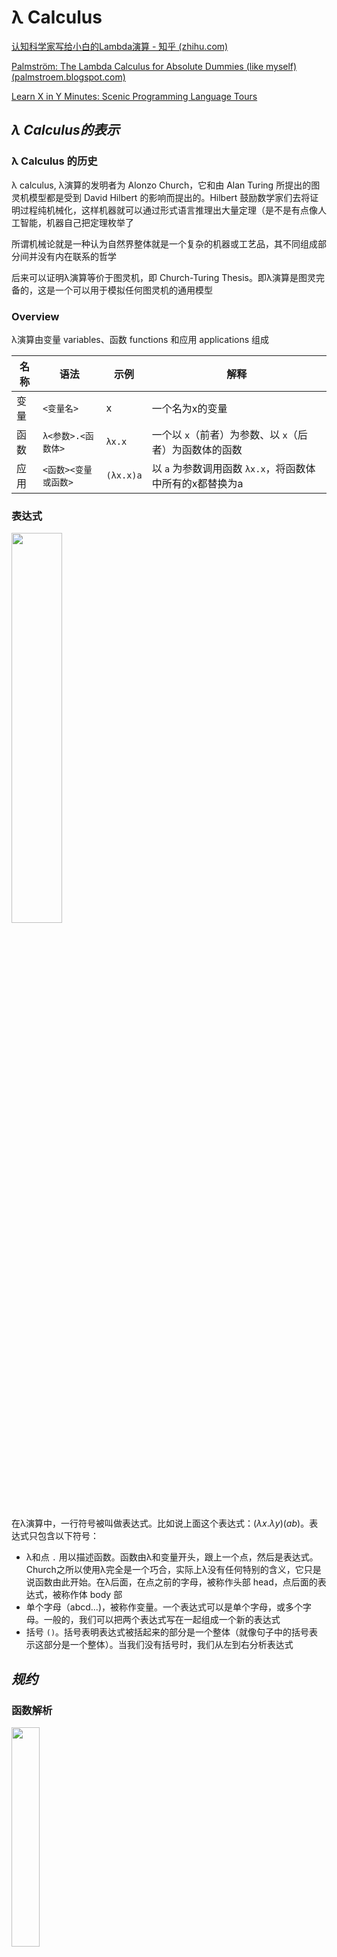 # λ Calculus

[认知科学家写给小白的Lambda演算 - 知乎 (zhihu.com)](https://zhuanlan.zhihu.com/p/30510749)

[Palmström: The Lambda Calculus for Absolute Dummies (like myself) (palmstroem.blogspot.com)](https://palmstroem.blogspot.com/2012/05/lambda-calculus-for-absolute-dummies.html)

[Learn X in Y Minutes: Scenic Programming Language Tours](https://learnxinyminutes.com/docs/zh-cn/lambda-calculus-cn/)

## *λ Calculus的表示*

### λ Calculus 的历史

λ calculus, λ演算的发明者为 Alonzo Church，它和由 Alan Turing 所提出的图灵机模型都是受到 David Hilbert 的影响而提出的。Hilbert 鼓励数学家们去将证明过程纯机械化，这样机器就可以通过形式语言推理出大量定理（是不是有点像人工智能，机器自己把定理枚举了

所谓机械论就是一种认为自然界整体就是一个复杂的机器或工艺品，其不同组成部分间并没有内在联系的哲学

后来可以证明λ演算等价于图灵机，即 Church-Turing Thesis。即λ演算是图灵完备的，这是一个可以用于模拟任何图灵机的通用模型

### Overview

λ演算由变量 variables、函数 functions 和应用 applications 组成

| 名称 | 语法                 | 示例      | 解释                                                     |
| ---- | -------------------- | --------- | -------------------------------------------------------- |
| 变量 | `<变量名>`           | x         | 一个名为x的变量                                          |
| 函数 | `λ<参数>.<函数体>`   | `λx.x`    | 一个以 `x`（前者）为参数、以 `x`（后者）为函数体的函数   |
| 应用 | `<函数><变量或函数>` | `(λx.x)a` | 以 `a` 为参数调用函数 `λx.x`，将函数体中所有的x都替换为a |

### 表达式

<img src="lambda表达式.webp" width="40%">

在λ演算中，一行符号被叫做表达式。比如说上面这个表达式：$(\lambda x.\lambda y)(ab)$。表达式只包含以下符号：

- λ和点 `.` 用以描述函数。函数由λ和变量开头，跟上一个点，然后是表达式。Church之所以使用λ完全是一个巧合，实际上λ没有任何特别的含义，它只是说函数由此开始。在λ后面，在点之前的字母，被称作头部 head，点后面的表达式，被称作体 body 部
- 单个字母（abcd...)，被称作变量。一个表达式可以是单个字母，或多个字母。一般的，我们可以把两个表达式写在一起组成一个新的表达式
- 括号 `()`。括号表明表达式被括起来的部分是一个整体（就像句子中的括号表示这部分是一个整体）。当我们没有括号时，我们从左到右分析表达式

## *规约*

### 函数解析

<img src="解析lambda表达式.png" width="30%">

在函数后边又跟了一个表达式时，它可以被解析 resolve。解析过程就是将头部一个变量去掉，然后将它所有在体部的出现的这个变量替换成写在函数后边跟着的表达式

这个解析求值当的操作是通过β-归约, β-Reduction完成的, 它本质上是词法层面上的替换

在头部中提到的变量被称作**约束变量 bound variables**，没有提到的称作**自由变量 free variables**。因为函数可以是其他函数的一部分，所以一个变量可以同时是约束变量，又是自由变量

```
(λx.x)a ----> a
(λx.y)a ----> y # 函数体内没有x，所以a没有地方替换x，结果为y
```

### Currying

尽管λ演算传统上仅支持单个参数的函数，但我们可以通过Currying 柯里化的技巧创建多个参数的函数

Currying 是把接受多个参数的函数变换成接受一个单一参数（最初函数的第一个参数）的函数，并且返回接受余下的参数而且返回结果的新函数的技术

在理论计算机科学中，柯里化提供了在简单的理论模型中，比如：只接受一个单一参数的λ演算中，研究带有多个参数的函数的方式

带多个参数的函数其实就是高阶函数，也就是函数里面又套了函数，比如说下面的

```
(λx.(λy.x))a <--------> (λxy).x(a) = λy.a # 等价
```

 规则：从左向右替换，每替换一次，就消去head中最左边的变量

## *应用*

### 布尔运算

λ演算中只有函数，没有布尔值、数字或者其他任何传统的非函数数据类型

* 布尔值中的True和False是如下定义的

  ```
  True: λx.λy.x(any_value) <--------> λ(xy).x(any_value) <--------> λ(y).(any_value)
  False: λx.λy.y(any_value) <--------> λ(xy).y(any_value) <--------> λ(y).(null)
  ```

  解释一下上面的False定义：当表达式被解析，它会把第一个表达式丢掉，然后第二个原封不动。它的约束变量x会被空字符串替换（因为它不在体中出现），当然参数y也就没有用了，因为它无人可接收。所以最后留下一个y

* NOT

* AND

* OR

### 条件

### 数字

尽管 lambda 演算中没有数字, 我们还可以用[邱奇编码](https://zh.wikipedia.org/wiki/邱奇编码)([Church numerals](https://en.wikipedia.org/wiki/Church_encoding))将数字嵌入到 lambda 演算中

上面已经定义的True也就是1，可以继续嵌套表达式来定义其他的自然数，比如说定义2

```
λ(xy).x(x(any_value)) <--------> 2
```

也就是说嵌套几次最后得到的自然数就是多少
$$
n=\lambda\underbrace{(f(f(\cdots f(n))))}_{n}
$$

### 加减乘除

## *不动点*

# 函数式编程

函数式编程 Functional Programming, FP 是一种编程范式，它将计算视为数学函数的求值，并避免了数据的状态改变以及可变数据。在函数式编程中，函数是一等公民 first-class citizens，这意味着函数可以作为参数传递给其他函数，也可以作为结果返回，还可以被赋值给变量

λ演算是函数式编程最重要的基础。而且λ演算的函数可以接受函数作为输入的参数和输出的返回值

## *数学函数*

### 数学函数的特征

在传统的数学中，函数被定义为一个从输入集合（定义域）到输出集合（值域）的映射。对于每个输入值，数学函数都会提供一个确定的输出值。这种定义有几个关键特征：

1. **单值性**：对于任何特定的输入，数学函数只能有一个输出
2. **无副作用**：数学函数的运算不会改变其输入值，也不会影响除了输出以外的任何状态或数据
3. **确定性**：相同的输入总会产生相同的输出

### 数学函数 & 命令式编程的不匹配性

基于以上特性，我们可以理解为什么传统意义上的数学函数无法实现循环和重复赋值

* 在编程语言中，循环通常是指一段代码反复执行直到满足某个条件。然而，在数学函数中，并没有"时间"的概念，即不存在一个顺序过程，其中状态可以在执行过程中发生变化。因此，数学函数本身不具备循环结构。数学上的迭代概念确实存在，比如递归定义的序列，但这些是通过递归关系表达的，而非通过改变某个变量的值来多次执行同一操作

* 重复赋值

  在编程中，变量可以在其生命周期内被赋予不同的值。然而，在数学中，当一个变量被赋值后，它就固定下来了；一个变量不能在一个证明或推导中被重新赋予一个不同的值。例如，如果说 "设 `x = 5`"，那么在这个上下文中，`x` 将始终代表数字 `5`。**重复赋值是改变状态的行为，它与数学函数的无副作用原则相悖**

  由于数学函数不涉及状态变化和时序逻辑，它们不支持程序设计中的循环和重复赋值概念。这也是为什么纯函数式编程语言（像 Haskell）鼓励使用递归而非循环来表达重复计算，以及为何它们避免可变状态，以更接近数学函数的方式工作

* 同理没有重复赋值，也就没有变量了，即FP中变量一旦被指定，就不可以更改了

## *函数式编程的特性*

最重要的特性莫过于函数在FP中被当作一等公民（first-class citizens）。这意味着函数可以被应用，也可以被当作数据。更具体来说函数可以作为参数传递给其他函数，也可以作为其他函数的返回结果

* 纯函数 Pure Functions 是函数式编程的核心概念之一。一个纯函数具有以下两个主要特性：
  * 输出只依赖于输入：给定相同的输入，纯函数总是返回相同的输出
  * 无副作用：执行函数不会对系统的状态产生影响，即不会修改任何外部状态或数据
* 不可变性 Immutability：在函数式编程中，一旦数据被创建，它就不能被改变。所有的数据结构都是不可变的。如果需要修改某个数据结构，需要创建一个新的数据结构来代替原来的版本
* 无副作用 Side Effect：的是函数内部与外部互动（最典型的情况，就是修改全局变量的值），产生运算以外的其他结果
* 引用透明 Referential transparency：指的是函数的运行不依赖于外部变量或"状态"，只依赖于输入的参数，任何时候只要参数相同，引用函数所得到的返回值总是相同的
* 高阶函数 Higher-Order Functions：大量使用高阶函数：变量存储、闭包应用、函数高度可组合
* 函数组合 Function Composition：函数组合涉及将多个函数组合成单个函数，这个新函数继承了组合中的每个函数的行为。这促进了代码重用和模块化
* 惰性评估 Lazy Evaluation：惰性评估指的是表达式直到其值真正需要时才被计算。这允许程序构造潜在无限的数据结构，如无限列表和流
* 递归 Recursion：由于不可变性，函数式语言中经常使用递归来实现循环或遍历数据结构。大多数函数式语言提供优化技术（如尾递归优化）来使递归操作更加高效
* 类型系统 Type Systems：很多函数式编程语言（如Haskell）拥有非常强大的类型系统，包含类型推断、代数数据类型等特性，它们可以帮助捕获编程错误并在编译时期进行更多的优化

函数式编程语言的例子包括但不限于Haskell、Erlang、Clojure、F#和Scala。现代多范式语言如JavaScript、Python、Ruby和C#也支持函数式编程的一些特性。

函数式编程的优势在于代码通常更简洁、更易于理解，并且因为其无副作用和不可变性的特点，它能极大地降低并发编程中出现问题的风险。缺点可能包括对于习惯了命令式编程的开发者来说有一定的学习曲线，以及与基于命令式编程的语言相比，在某些情况下性能上的差异

# OCaml

OCaml是一种功能强大的编程语言，它结合了函数式编程 Functional Programming、命令式编程 Imperative Programming 和面向对象编程 Object-Oriented Programming的特点。OCaml诞生于1996年，由INRIA（法国国家信息与自动化研究所）开发，是Caml语言家族中的一个重要成员

## *安装*

### 使用opam进行安装

opam, OCaml Package Manager 是OCaml的包管理器

首先安装opam

```cmd
$ sh <(curl -sL \
https://raw.githubusercontent.com/ocaml/opam/master/shell/install.sh)
```

或者也可以自己去网站上安装 https://opam.ocaml.org/doc/Install.html.

接下来安装ocaml解释器和配置环境

```cmd
$ opam init --bare
$ opam switch create 5.1.1
$ eval $(opam env)
$ opam install ocaml-lsp-server dune utop mparser \
ocamlformat ounit2 qcheck
```

最后安装一下VS Code的OCaml Platform extension

### REPL

OCaml Platform 提供了两个REPL的运行时环境：ocaml和utop (toplevel)

### 编译

OCaml的编译器是 `ocamlc`，编译会生成可执行文件（包含编译过OCaml字节码）、一个 `.cmi` 文件和一个 `.cmo` 文件

## *Modules*





读入其他文件

```ocaml
#use "Hello.ml";;
```



## *表达式*

### 基本表达式

```ocaml
# 3+4;;
- : int = 7
```

* At `#`, the interpreter is waiting for input
* The `;;` causes evaluation of the given input
* The result is computed and returned together with its type

### 注释

```ocaml
(* 这是一个单行注释 *)
 
(* 这是一个
 * 多行
 * 注释
 *)
```

### 预定义的常数和操作符

| Type   | Constants: examples | Operators     |
| ------ | ------------------- | ------------- |
| int    | 0, 3, -7            | `+ - * / mod` |
| float  | -3.0, 7.0           | `+. -. .* /.` |
| bool   | ture, false         | `not || &&`   |
| string | "hello"             | `^`           |
| char   | 'a', 'b'            |               |

OCaml的很多operators没有重载，只能由int来使用，其他数据类型的，比如说float，要用其他的操作符

### 比较符

所有的数据类型都支持 `= <> < <= >= > == !=`

OCaml支持两套相等运算符

* `=` 和 `<>` 用于检查结构相等性 structural equality

  `<>` 操作符用于比较两个值是否不相同。如果两个值不相同，它返回 `true`；如果它们相同，它返回 `false`

  ```ocaml
  # let are_not_equal = 3 <> 4;;
  val are_not_equal : bool = true
  ```

* `==` 和 `!=` 用于检查物理相等性 physical quality（可以理解为内存相等性）

## *let & 变量*

### 变量

通过 `let` 给一个变量赋值

```ocaml
# let seven = 3 + 4;;
val seven : int = 7
# seven;;
- : int = 7
```

上面 `:` 的语义是具有xxx的类型

和其他编程语言不同，变量必须要用一个小写字母开头

另外如果定义了同名变量会构成隐藏 hidden

```ocaml
# let seven = 42;;
val seven : int = 42
# seven;;
- : int = 42
# let seven = "seven";;
val seven : string = "seven"
```

### 绑定变量到表达式

### scope

## *数据类型*

### 标准数据类型

### 复合数据类型

* Tuples

  ```ocaml
  # (2, 3, 4, 5);;
  - : int * int * int * int = (2, 3, 4, 5)
  # ("hello", true, 3.14159);;
  -: string * bool * float = ("hello", true, 3.14159)
  ```

  没有长度为1的tuples，因为可以在expression外面套括号，编译器无法区分。但是可以有长度为0的 `()`，称为unit
  ```ocaml
  # 1;;
  - : int = 1
  # (1);;
  - : int = 1
  # ();;
  - : unit = ()
  ```

* Pairs 是长度为2的 Tuples

  ```ocaml
  # (3 , 4);;
  - : int * int = (3, 4)
  # (1=2,"hello");;
  - : bool * string = (false, "hello")
  ```

* Lists 是具有相同类型值的序列，它们被实现为单链表

  ```ocaml
  # let mt = [];;
  val mt : 'a list = []
  
  # let l1 = 1::mt;;
  val l1 : int list = [1]
  
  # let l = [1;2;3];;
  val l : int list = [1; 2; 3]
  
  # let l = 1::2::3::[];;
  val l : int list = [1; 2; 3]
  ```

  

### 自定义数据类型

* Records，类似于struct。可以调换字段的定义顺序

  如果有很多相同的字段，with 可以重复利用已经定义过的实例

  ```ocaml
  # type test = { a : int; b : string };;
  type test = { a : int; b : string; }
  # let t1 = { a = 5; b = "abc" };;
  val t1 : test = {a = 5; b = "abc"}
  # let t2 = { t1 with a = 3};;
  val t2 : test = {a = 3; b = "abc"}
  ```

* Variants，类似于enum，用来表示一个属于几种可能值之一的数据类型

## *流控制*

### match

match 类似于swtich，`_` 是default的情况

### 分支

```ocaml
if e then e1 else e2
```

称e1为if表达式的guard

```ocaml
# if 3>2 then "hello" else "world";;
- : string = "hello"
```

与在命令式语言中使用过的 if-then-else 语句不同，OCaml 中的 if-then-else 表达式与其他任何表达式一样。 它们可以放在表达式可以放置的任何地方。 这使得它们类似于有些语言中的三元运算符 `? :` 

### for循环

OCaml 支持一种比较受限制的for循环，它不支持其他命令式语句常见的for循环中诸如 `break`, `continue` 或 `last` 这些语句的流控制

### while循环

## *OCaml中的指针*

# OCaml函数

## *一般函数*

### 函数定义

```ocaml
# let increment x = x+1;;
val increment : int -> int = <fun>
# increment(20);; (*函数调用/函数应用*)
- : int = 21
```

- `increment` 是值绑定的标识符
- `int -> int` 是值的类型。 这是将 `int` 作为输入并产生 `int` 作为输出的函数的类型。 将箭头 `->` 视为一种将一个值转换为另一个值的可视化隐喻，这就是函数的作用
- 该值是一个函数，toplevel 选择不打印该函数（因为它现在已经被编译，并且在内存中具有一种表示形式，因此不容易进行漂亮的打印）。 而是在 toplevel 打印的只是一个占位符，以表明存在一些不可打印的函数值。 **重要提示：函数本身不是值**

### in 关键字

`in` 关键字通常用于`let`表达式内部，以指明变量绑定的范围。`let ... in ...` 结构允许定义一个或多个局部变量，并在随后的表达式中使用它们。这种结构在函数体内或其他任何地方定义临时变量都非常有用

```ocaml
let <bindings> in <expression>
```

* 单变量绑定

  ```ocaml
  let x = 10 in
  x * x;;
  ```

* 多变量绑定

  ```ocaml
  let x = 10 in
  let y = 20 in
  x + y;;
  ```

* 在函数定义中使用

  ```ocaml
  let add_and_double x y =
    let sum = x + y in
    sum * 2;;
  ```

  在这个函数 `add_and_double` 中，`sum` 是一个只在函数内部存在的临时变量。调用 `add_and_double 1 2` 会返回 `6`

* 和模式匹配结合

  `let ... in ...` 还可以与模式匹配结合，用于从复杂的数据结构中提取值`

  ```ocaml
  let my_tuple = (1, "hello") in
  let (num, str) = my_tuple in
  str ^ " world";;
  ```

  首先定义了一个元组 `my_tuple`，然后通过模式匹配将它分解为 `num` 和 `str`。最终的表达式连接 `str` 和字符串 `" world"`，结果为 `"hello world"`

### 匿名函数

### Tail Call

OCaml中的尾调用（tail call）是函数式编程中一个重要的概念，它指的是在函数的最后一步直接进行的函数调用。当一个函数调用是另一个函数的最后一个动作时，我们称这个函数调用是"尾调用"。这种调用可以被编译器或运行时环境优化以避免增加新的栈帧到调用栈上，这种优化成为"尾调用优化"（tail call optimization, TCO）

```ocaml
(* 非尾递归因为在递归调用后还有乘法操作 *)
let rec factorial n =
  if n = 0 then 1
  else n * factorial (n - 1)

(* 尾递归因为对helper的调用是函数的最后操作 *)
let factorial n =
  let rec helper n acc =
    if n = 0 then acc
    else helper (n - 1) (n * acc)
  in
  helper n 1
```

在第一个`factorial`函数中，每次调用`factorial`需要等待递归调用返回结果才能继续执行乘法操作。这意味着系统必须保留每个递归调用的状态，导致栈空间随着递归深度线性增长。

而在第二个`factorial`函数中（使用了`helper`辅助函数），每次对`helper`的递归调用都是函数体中的最后操作，并且传入了累积值`acc`。因此，当前的帧可以被清除，新的调用可以重用该帧的空间。如果编译器或运行时环境实现了尾调用优化，那么即使在非常深的递归层次也不会出现栈溢出的情况。

OCaml 是众多支持尾调用优化的语言之一，这使得在编写递归函数时能够有效地利用内存资源，在处理大量数据或深层递归时尤其重要。通过尾调用优化，递归代码可以达到与迭代相同的空间效率

### 递归函数

## *管道*

## *多态函数*

多态函数 Polymorphic Functions

语法上最简单的函数应该是 identity 函数，即 `let id x = x`，输入什么就得到什么

```ocaml
# let id x=x;;
val id : 'a -> 'a = <fun>
```

`'a` 是一个类型变量：它代表未知类型，就像常规变量代表未知值一样。 类型变量始终以单引号开头。 常用的类型变量包括 `'a, 'b 和 'c`，OCaml程序员通常用希腊语发音：alpha，beta和gamma

# Haskell

[Haskell Language](https://www.haskell.org/)

[第二章 Haskell入门_w3cschool](https://www.w3cschool.cn/hsriti/y2biqozt.html)

[函数式编程Haskell初探 | LiuKairui's Blog](https://blog.liukairui.me/article/函数式编程Haskell初探/#简介)

## *intro*

### 发展历程

Haskell是一种标准化的纯函数式编程语言，以其强大的类型系统和对函数式编程概念的支持而闻名。它于1990年首次发布，并以数学家Haskell Curry的名字命名，Curry以他在逻辑学和组合抽象代数方面的贡献著称

* 1990年定义了Haskell的第一个版本(“Haskell 1.0”)。委员会形成了一系列的语言定义(1.0，1.1，1.2，1.3，1.4)
* 1997年底，该系列形成了Haskell 98，旨在定义一个稳定、最小化、可移植的语言版本以及相应的标准库，以用于教学和作为将来扩展的基础。委员会明确欢迎创建各种增加或集成实验性特性的Haskell 98的扩展和变种
* 1999年2月，Haskell 98语言标准公布，名为《The Haskell 98 Report》
* 2003年1月，《Haskell 98 Language and Libraries: The Revised Report》公布。接着，Glasgow Haskell Compiler (GHC) 实现了当时的de facto标准，Haskell快速发展
* 2006年早期，开始了定义Haskell 98标准后续的进程，非正式命名为Haskell Prime。这是个修订语言定义的不断增补的过程，每年产生一个新的修订版。第一个修订版于2009年11月完成、2010年7月发布，称作Haskell 2010

　　Haskell 2010加入了外部函数接口 Foreign Function Interface, FFI，允许绑定到其它编程语言，修正了一些语法问题（在正式语法中的改动）并废除了称为 n加k模式（换言之，不再支持 `fact (n+1) = (n+1) * fact n`）。引入了语言级编译选项语法扩展 Language-Pragma-Syntax-Extension，使得在Haskell源代码中可以明确要求一些扩展功能。Haskell 2010引入的这些扩展的名字是DoAndIfThenElse、HierarchicalModules、EmptyDataDeclarations、FixityResolution、ForeignFunctionInterface、LineCommentSyntax、PatternGuards、RelaxedDependencyAnalysis、LanguagePragma、NoNPlusKPatterns

### 运行环境

[Haskell入门（零）：安装（Linux） - 简书 (jianshu.com)](https://www.jianshu.com/p/8e9c55081d45)

* 安装GHC：Glasgow Haskell Compiler (GHC) 是目前使用最广泛的Haskell编译器。安装GHC通常也会包括安装Haskell的交互式环境GHCi解释器

  ```cmd
  $ sudo apt install haskell-platform
  ```

  通过 `ghci` 来打开交互化境，其中`Prelude>` 是 GHCi的默认提示符 prompt

* 使用Cabal或Stack管理项目：Cabal和Stack是两个流行的Haskell项目管理工具，用于处理库依赖、构建和测试Haskell程序

* 探索库：Haskell有一个庞大的第三方库生态系统，在[Hackage](https://hackage.haskell.org/) 包管理器中可以找到

### 编译

```cmd
$ ghc -o helloworld helloworld.hs
```

### 一个简单的示例

下面是一个使用Haskell编写的简单程序，该程序定义了一个计算斐波那契数列的函数：

```haskell
fibonacci :: Int -> Integer
fibonacci n = fibs !! n
    where fibs = 0 : 1 : zipWith (+) fibs (tail fibs)

main :: IO ()
main = print (fibonacci 10)
```

在这段代码中，`fibonacci` 函数通过一个无限列表 `fibs` 来定义，这个列表是通过惰性求值生成的。`zipWith` 函数用来取两个列表（`fibs` 和它的尾部 `tail fibs`）并应用 `(+)` 函数来产生新的元素。最后，`main` 函数输出斐波那契数列中的第10个数字。

Haskell的优雅和强大来自于其纯粹的函数式特性和强类型系统，使得代码通常更易于推理，并减少了运行时错误。然而，与命令式和面向对象编程语言相比，Haskell的学习曲线可能相对较陡峭。尽管如此，Haskell提供了许多高级功能，对那些寻求深入理解函数式编程的人来说，它提供了丰富的资源和工具

### 注释

```haskell
-- 这是单行注释
{-
这是多行注释
-}
```

## *运算符*

### 运算符

* 算术运算符
  * `+ - * /`、
  * `div`、`quot`：整数除法
  * `mod`、`rem`：取模
* 逻辑运算符：`&& || not`
* 比较运算符：`== /= < > <= >=` 其中比较特殊的是用 `/=` 来表示不等于

### 自定义运算符

Haskell允许程序员定义自己的运算符。自定义运算符以特殊字符开始，比如`+`, `*`, `<`, `|`, `&`, `:` 等，但不能以数字、字母或单引号(`'`)开头。例如，我们可以定义一个自定义运算符来合并两个元组

```haskell
-- 定义自定义运算符
(<++>) :: (a, b) -> (c, d) -> (a, b, c, d)
(a, b) <++> (c, d) = (a, b, c, d)

-- 使用自定义运算符
result = (1, 'a') <++> (2, 'b') -- 结果为 (1, 'a', 2, 'b')
```

自定义运算符也可以指定优先级和结合性，通过`infix`、`infixl` 和 `infixr` 关键字（分别代表无结合性、左结合和右结合），后跟优先级（从0到9）

```haskell
infixr 5 `cons`
cons x xs = x:xs
```

## *类型类*

### 静态强类型语言

Haskell的类型推导 type inference：Haskell是静态类型语言，但是有非常强大的类型推导，所以不需要向java或者C语言那样，必须写明声明变量的类型。 Haskell 编译器可以自动推断出程序中几乎所有表达式的类型

强类型意味着 Haskell 不会自动进行类型转换（除了部分语法糖）

### 类型表达的术语

在ghci中可以使用 `:t 表达式` 的方式来查看类型

```haskell
:t 'a'        -- 'a'::Char
:t True       -- True::Bool
:t "HELLO!"   -- "HELLO"::String
:t max        -- max :: Ord a => a -> a -> a
:t [1,2,3]    -- [1,2,3] :: Num a => [a]
:t 12.3       -- 12.3 :: Fractional p => p
:t (True, 1)  -- (True, 1) :: Num b => (Bool, b)
:t (==)       -- (==) :: Eq a => a -> a -> Bool
```

- 使用大写字母开头表示类型

- `::` 表示 "类型为"，比如 "HELLO" 的类型为 String

- `[a]` 表示 `a` 类型的数组

- 对于函数，将参数与返回值类型依次使用 `->` 连接即可，例如

  - `a->b` 表示这是一个函数，接受一个 `a` 类型的参数，返回一个 `b` 类型变量
  - `a->b->c->d` 表示这是一个函数，按顺序接受 `a`, `b`, `c` 类型变量，返回 `d` 类型变量

  当函数可以接受多种类型的参数并返回不同类型的类型时，Haskell采用 `a`, `b`, `c`... 表示某一种类型（若使用的字母一样就说明是同一种类型），这与命令式语言中的**多态**类似，例如 `reverse` 函数: `[a] -> [a]`

- 运算符也是一个函数，例如 `==` 类型就是一个 `a->a->Bool`, 不过在进行类型判断应该使用括号将运算符括起来，如`:t (==)`

### 类型类 Type Class

```haskell
Prelude> :t div
div :: Integral a => a -> a -> a
```

上面的类型中还有一个 `=>` 没有说明。我们以div函数为例，`:t div` 得到 `a -> a -> a`，说明div函数要输入两个任意类型的参数，返回一个任意类型的参数。但是实际中任意的类型的数据都可以进行div操作呢？显然不行，比如说char类型

因此 `Integreral a =>` 的意思就是表示**类型变量 `a` 是一个 `Intergral` 类型类的类型变量**，在描述结束时候使用 `=>` 链接类型声明

### 常见的类型类

- `Eq` 类型类表示可以表示相等的类型类，`Eq` 类型类要求实现 `==` 函数以用于判断

  ```haskell
  Prelude> :t (==)
  (==) :: Eq a => a -> a -> Bool
  ```

- `Ord` 类型类表示可以比较类型类，`Ord` 类型类要求实现 `<, >, <=, >=` 函数

  ```haskell
  Prelude> :t min
  min :: Ord a => a -> a -> a
  ```

- `Show` 类型类表示可以转换为字符串的类型类，`Show` 类要求实现 `show` 函数用于转换为字符串

  ```haskell
  Prelude> :t show
  show :: Show a => a -> String
  ```

  例如: `show 123` 表示 `"123"`, `show [1,2,3]` 表示 `"[1,2,3]"`

- `Read` 类型与 `Show` 类型相反. `read` 函数可以将字符串转换为 `Read` 类型类的成员

  例如: `:t read` 类型为 `read :: Read a => String -> a`

  但是：将 `String` 转换为 `Read` 类型类中哪个类型呢，比如 "True" 应该转换为字符串还是布尔呢

  - 可以使用 Haskell 自带的类型推导: `read "123" + 1` 得到 `124`
  - 可以使用 Haskell 类型声明手动指定: `read "123" :: Float` 得到 `123.0`

- `Enum` 类型类的成员都是可枚举的。其成员实现了 `succ`(后继子) 与 `pred`(前继子) 方法. `Bool`, `Char`, `Ordering`, `Int`, `Integer`, `Float`, `Double` 类型都术语该类型类

  例如: `:t succ` 类型为 `succ :: Enum a => a -> a`

- `Bounded` 类型类的成员都有上限与下限

  - `:t minBound` 类型为 `minBound :: Bounded a => a`, 例如: `minBound :: Int` 为 `-9223372036854775808`
  - `:t maxBound` 类型为 `maxBound :: Bounded a => a`

- `Num` 为数字类型类

- `Integral`: 表示整数，包含 `Int`  和 `Integer`

  当我们想显式将 `Integral` 转化为 `Num` 时，可以使用 `fromIntegral` 函数

  ⚠️`Integer` 与 `Integral` 区别

- `Floating`: 表示浮点数，包含 `Float` 和 `Double`

## *数据类型*

### 变量

上面提到过，FP中的变量是不可更改的，所以其实并没有所谓的变量的概念，或者说变量就是常函数（因为变量不可修改值，所以可以像构建常函数一样构建变量）

```haskell
Prelude> testVal = 6
Prelude> TestVal = 66

<interactive>:2:1: error:
    Not in scope: data constructor ‘TestVal’
    Perhaps you meant variable ‘testVal’ (line 1)
```

注意⚠️：在Haskell中，所有的变量名（包括列表的名称）必须以小写字母开头，而所有的数据构造器（例如，用于定义数据类型的标签）则必须以大写字母开头

由于 `TestVal` 是大写的，在上述语句中编译器期望它是一个数据构造器或类型名，而不是一个变量。但是它在当前作用域内没有找到一个名为 `TestVal` 的数据构造器，所以报错指出 `TestVal` 不在作用域内

### 基本数据类型

- `Int`：带符号的定长固定精度的整型，这个值的准确范围由机器决定：在 32 位机器里， Int 为 32 位宽，在 64 位机器里， Int 为 64 位宽。Haskell 保证 Int 的宽度不少于 28 位
- `Integer`：不限长度的任意精度的整型，Integer 并不像 Int 那么常用，因为它们需要更多的内存和更大的计算量。另一方面，对 Integer 的计算不会造成溢出，因此使用 Integer 的计算结果更可靠
- `Float`/`Double`：浮点数
- `Bool`：布尔类型（`True` 或 `False`）
- `Char`：单个 Unicode 字符
- 字符串：需要用双引号 `""` 引起来，**字符串实际上是字符类型的List的语法糖**

### 复合数据类型

- `[a]`：列表类型，列表容器要求内部的元素类型完全一致，如 `[Int]` 表示整数列表
- `(a, b)`：元组类型
- `a -> b`：函数类型



## *List*

在Haskell这类FP语言中，List通常是一切的核心，而Haskell中的List操作又是比较复杂的，所以在这里重点介绍一下

### 列表操作

* `++` 连接运算符：可以使用 `++` 运算合并 List（当然也适用于String）

  ```haskell
  t = [1,2,3] ++ [4,5,6]   -- [1,2,3,4,5,6]
  ```

  其实现原理是遍历 `++` 前的数组并合并到后者，所以这是一个低效算子

* `:` 构造运算符：用于将一个元素插入到列表头部，支持链式调用

  ```haskell
  t = 1:[2,3,4]    -- [1,2,3,4]
  t2 = 1:2:3:[4,5,6]   -- [1,2,3,4,5,6]，链式调用
  ```

* `!!`：列表索引运算符，用于获取列表中特定位置的元素。注意⚠️：有越界访问检查，越界访问会报错

  ```haskell
  t = [1,2,3,4,5,6] !! 2   -- 3
  ```

### 列表推导式

列表推导式 List Comprehension 供了一种优雅的生成List的方法

## *流程控制*

### 分支

```haskell
-- 使用 if ... then ... else
doubleSmallNumber x = if x > 100
                      then x
                      else  x*2

-- 使用守卫（guards）
absoluteValue' :: Int -> Int
absoluteValue' x
  | x < 0     = -x
  | otherwise = x
```



### 循环

[【Haskell】一个没有循环的世界_haskell 循环-CSDN博客](https://blog.csdn.net/puss0/article/details/118393116)

## *惰性求解*

惰性求解 lazy evaluation 是指在计算表达式的值之前，尽可能地延迟计算过程。换句话说，在Haskell中，一个表达式不会被计算直到它的值真正需要为止。这是Haskell作为一门纯函数式编程语言的一个核心特性

## *Modules*

# Haskell函数

## *函数语法*

### 定义函数

```haskell
Prelude> : -- 在ghci中定义函数
Prelude> :{ -- 使用多行模式开始定义函数
Prelude| add :: Int -> Int -> Int
Prelude| add x y = x + y
Prelude| :} -- 结束多行模式
Prelude> add 1 2
3
```

```haskell
-- 在源文件.hs中
add :: Int -> Int -> Int
add x y = x + y
```

类型签名（如 `add :: Int -> Int -> Int`）是可选的，但强烈推荐编写。类型签名为函数定义提供了明确的类型信息，有助于其他人理解代码，并且可以在编译时帮助捕获类型错误

如果不写类型签名，Haskell 编译器会尝试通过类型推断来自动确定函数的类型。虽然 Haskell 的类型推断系统非常强大，能够正确地推断出绝大多数函数的类型，但显示地声明类型签名有以下优点

* 文档化：类型签名像注释一样，为阅读代码的人提供清晰的指引
* 更早发现错误：如果函数体中存在类型不匹配的问题，类型签名可以帮助编译器更早地、更精准地报告错误位置
* 性能优化：某些情况下，显式的类型签名可以避免运行时的类型检查或者帮助编译器做出更优化的决策
* 通用性：在泛型编程中，类型签名可以限定类型变量的范围，使得函数可以更通用

因此即使类型签名不是必需的，它们也是好的编程实践，并被广泛使用

### 调用函数

```haskell
Prelude> add 1 2
3
Prelude> 1 `add` 2
3
```

* 调用函数时，参数紧接函数即可，其间无须添加括号 `()`，也无须用逗号 `,` 来分隔
* 中缀函数：对于二元函数，我们可以将 `f x y` 写成 `x `f` y`, 注意，这里的 ` ` ` 是必须的

### 高阶函数

高阶函数是可以接收函数作为参数或返回函数的函数

```haskell
-- `map` 函数接收一个函数和一个列表，应用这个函数到列表的每个元素
doubled :: [Int] -> [Int]
doubled xs = map (*2) xs
```

### 递归

```haskell
-- 计算阶乘
factorial :: Integer -> Integer
factorial 0 = 1
factorial n = n * factorial (n - 1)
```

## *模式匹配*

### Guard

## *柯里化*

### Partial Application

局部调用 partial application 的意思只传递一部分参数来调用函数，这将返回一个新的函数，它只接收剩余的参数

## *自定义数据类型 & 类型类*

### 自定义数据类型

使用 `data` 关键字可以定义新的数据类型，使用`data`可以定义代数数据类型（Algebraic Data Types, ADTs），其可以是枚举类型、记录类型，或者更复杂的递归或参数化类型

```haskell
Prelude> data Bool = False | True
```

`=` 右边是**值构造子 value constructor**，包含了这个类型的所有可能值（即 `True`, `False`, 用 `|` 分开）

**值构造子的本质是个函数，可以返回一个型别的值**

### 自定义类型类

`class`关键字用于定义类型类 Type Classes。类型类用于定义对一组类型共通的操作，它类似于接口（interface）的概念。类型类中定义的操作称为方法。

### Functor Typeclass

Functor typeclass` 是 Haskell 中很重要的 `TypeClasses`, 其仅定义了 `fmap` 方法，该方法用于实现该类型的 `map`, 怎么处理 `f x` 到 `y





**该函数描述如何用一个普通函数对高阶对象进行操作**

class Functor f where

# Monad

## *从Functor到Monoids*

### Applicative Functors

### Monoids

## *Functor*



`Monad` 封装了高阶对象之间的计算与转换方式，从而使高阶对象可以被轻易的用朴素的方法操作

